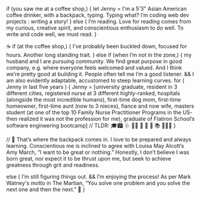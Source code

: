 


if (you saw me at a coffee shop,) {
  let Jenny = I'm a 5'3" Asian American coffee drinker, with a backpack, typing. 
  Typing what? I’m coding web dev projects : writing a story! 
}
else {
  I’m reading.
  Love for reading comes from my curious, creative spirit, and conscientious enthusiasm to do well.
  To write and code well, we must read.
}

☕️ 
if (at the coffee shop,) {
  I’ve probably been buckled down, focused for hours.
  Another long standing trait. 
}
else if (when I’m not in the zone,) {
  my husband and I are pursuing community.
  We find great purpose in good company, e.g. where everyone feels welcomed and valued.
  And I think we’re pretty good at building it.
  People often tell me I’m a good listener.
&&
  I am also evidently adaptable, accustomed to steep learning curves.
  for ( Jenny in last five years ) {
  Jenny = [university graduate, resident in 3 different cities, registered nurse at 3 different highly-ranked, hospitals (alongside the most incredible humans), first-time dog mom, first-time homeowner, first-time aunt (now to 3 nieces), fiance and now wife, masters student (at one of the top 10 Family Nurse Practitioner Programs in the US- then realized it was not the profession for me), graduate of Flatiron School’s software engineering bootcamp]
  // TLDR: 🎓🏙 🩺 🐕‍🦺 🏡 🍼 💍 📚 👩🏻‍💻
}

// 🎒 That’s where the backpack comes in. I love to be prepared and always learning. Conscientious me is inclined to agree with Louisa May Alcott’s Amy March, “I want to be great or nothing.” Honestly, I don’t believe I was born great, nor expect it to be thrust upon me, but seek to achieve greatness through grit and readiness.

else {
  I’m still figuring things out.
  && I’m enjoying the process!
  As per Mark Watney's motto in The Martian, “You solve one problem and you solve the next one and then the next.” 🚀
  }

